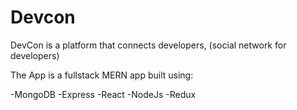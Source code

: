 # Devcon
DevCon is a platform that connects developers, (social network for developers)

The App is a fullstack MERN app built using:

-MongoDB
-Express
-React
-NodeJs
-Redux
